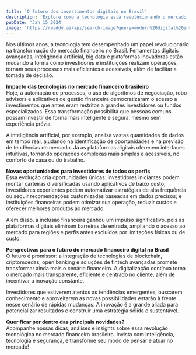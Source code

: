 ```yaml
---
title: 'O futuro dos investimentos digitais no Brasil'
description: 'Explore como a tecnologia está revolucionando o mercado financeiro brasileiro e as oportunidades que surgem para investidores modernos.'
pubDate: 'Jan 15 2024'
image: 'https://readdy.ai/api/search-image?query=modern%20digital%20investment%20technology%20Brazil%20financial%20market%20with%20clean%20professional%20background%20showcasing%20digital%20banking%20interfaces%20and%20financial%20charts%20in%20a%20sophisticated%20office%20environment&width=800&height=400&seq=blog-featured&orientation=landscape'
---
```


Nos últimos anos, a tecnologia tem desempenhado um papel revolucionário na transformação do mercado financeiro no Brasil. Ferramentas digitais avançadas, inteligência artificial, big data e plataformas inovadoras estão mudando a forma como investidores e instituições realizam operações, tornam seus processos mais eficientes e acessíveis, além de facilitar a tomada de decisão.

<b>Impacto das tecnologias no mercado financeiro brasileiro</b><br />
Hoje, a automação de processos, o uso de algoritmos de negociação, robo-advisors e aplicativos de gestão financeira democratizaram o acesso a investimentos que antes eram restritos a grandes investidores ou fundos especializados. Essa transformação possibilita que pessoas comuns possam investir de forma mais inteligente e segura, mesmo sem experiência prévia.

A inteligência artificial, por exemplo, analisa vastas quantidades de dados em tempo real, ajudando na identificação de oportunidades e na previsão de tendências de mercado. Já as plataformas digitais oferecem interfaces intuitivas, tornando operações complexas mais simples e acessíveis, no conforto de casa ou do trabalho.

<b>Novas oportunidades para investidores de todos os perfis</b><br />
Essa evolução cria oportunidades únicas: investidores iniciantes podem montar carteiras diversificadas usando aplicativos de baixo custo; investidores experientes podem automatizar estratégias de alta frequência ou seguir recomendações customizadas baseadas em dados precisos; e instituições financeiras podem otimizar sua operação, reduzir custos e oferecer melhores produtos ao mercado.

Além disso, a inclusão financeira ganhou um impulso significativo, pois as plataformas digitais eliminam barreiras de entrada, ampliando o acesso ao mercado para regiões e perfis antes excluídos por limitações físicas ou de custo.

<b>Perspectivas para o futuro do mercado financeiro digital no Brasil</b><br />
O futuro é promissor: a integração de tecnologias de blockchain, criptomoedas, open banking e soluções de fintech avançadas promete transformar ainda mais o cenário financeiro. A digitalização contínua torna o mercado mais transparente, eficiente e centrado no cliente, além de incentivar a inovação constante.

Investidores que estiverem atentos às tendências emergentes, buscarem conhecimento e aproveitarem as novas possibilidades estarão à frente nesse cenário de rápidas mudanças. A inovação é a grande aliada para potencializar resultados e construir uma estratégia sólida e sustentável.

<b>Quer ficar por dentro das principais novidades?</b><br />
Acompanhe nossas dicas, análises e insights sobre essa revolução tecnológica no mercado financeiro brasileiro. Invista com inteligência, tecnologia e segurança, e transforme seu modo de pensar e atuar no mercado!